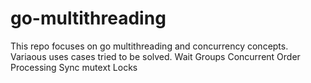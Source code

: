 # go-multithreading

This repo focuses on go multithreading and concurrency concepts. Variaous uses cases tried to be solved.
Wait Groups
Concurrent Order Processing
Sync mutext Locks
